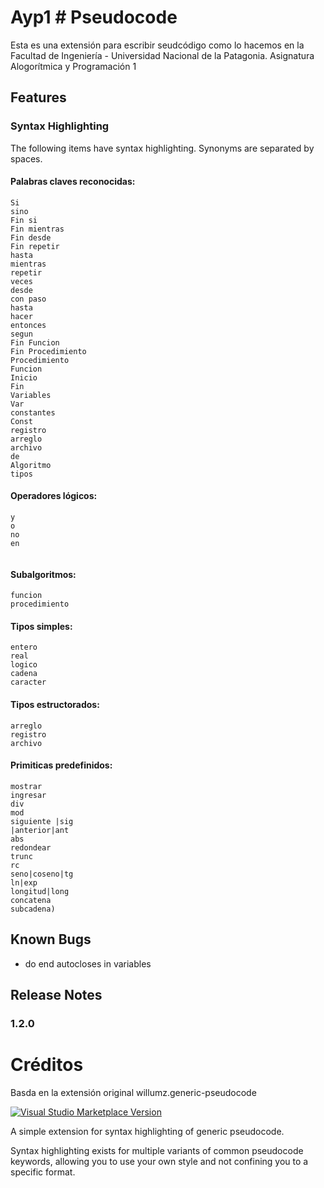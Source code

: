 # Ayp1 # Pseudocode

Esta es una extensión para escribir seudcódigo como lo hacemos en la Facultad de Ingeniería - Universidad Nacional de la Patagonia.
Asignatura Alogorítmica y Programación 1

## Features

### Syntax Highlighting

The following items have syntax highlighting. Synonyms are separated by spaces.

#### Palabras claves reconocidas:
```
Si 
sino
Fin si
Fin mientras
Fin desde
Fin repetir
hasta
mientras
repetir
veces
desde
con paso
hasta
hacer
entonces
segun
Fin Funcion
Fin Procedimiento
Procedimiento
Funcion
Inicio
Fin
Variables
Var
constantes
Const
registro
arreglo
archivo
de
Algoritmo
tipos
```
#### Operadores lógicos:
```
y
o
no
en
				
```
#### Subalgoritmos:
```
funcion
procedimiento
```
#### Tipos simples:
``` 
entero
real
logico
cadena
caracter
```

#### Tipos estructorados:
```
arreglo
registro
archivo
```
#### Primiticas predefinidos:
```
mostrar
ingresar
div
mod
siguiente |sig
|anterior|ant
abs
redondear
trunc
rc
seno|coseno|tg
ln|exp
longitud|long
concatena
subcadena)
```

## Known Bugs

- do end autocloses in variables

## Release Notes

### 1.2.0


# Créditos

Basda en la extensión original willumz.generic-pseudocode

[![Visual Studio Marketplace Version](https://img.shields.io/visual-studio-marketplace/v/willumz.generic-pseudocode)](https://marketplace.visualstudio.com/items?itemName=willumz.generic-pseudocode)
<!-- [![Visual Studio Marketplace Downloads](https://img.shields.io/visual-studio-marketplace/d/willumz.generic-pseudocode)](https://marketplace.visualstudio.com/items?itemName=willumz.generic-pseudocode) -->

A simple extension for syntax highlighting of generic pseudocode.

Syntax highlighting exists for multiple variants of common pseudocode keywords, allowing you to use your own style and not confining you to a specific format.
